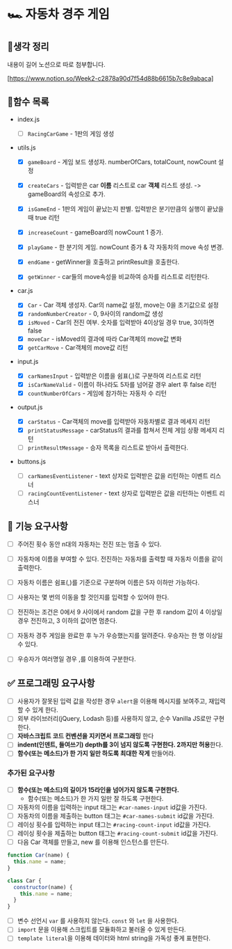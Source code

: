 # 🏎️ 자동차 경주 게임

## 📌생각 정리
내용이 길어 노션으로 따로 첨부합니다.

[https://www.notion.so/Week2-c2878a90d7f54d88b6615b7c8e9abaca]

## 📌함수 목록
- index.js
    
    - [ ] `RacingCarGame` - 1판의 게임 생성   


- utils.js
  - [x] `gameBoard` - 게임 보드 생성자. numberOfCars, totalCount, nowCount 설정  
  - [x] `createCars` - 입력받은 car **이름** 리스트로 car **객체** 리스트 생성. -> gameBoard의 속성으로 추가.
  - [x] `isGameEnd` - 1판의 게임이 끝났는지 판별. 입력받은 분기만큼의 실행이 끝났을 때 true 리턴  
  - [x] `increaseCount` - gameBoard의 nowCount 1 증가.
  - [x] `playGame` - 한 분기의 게임. nowCount 증가 & 각 자동차의 move 속성 변경.
  - [x] `endGame` - getWinner을 호출하고 printResult을 호출한다. 
  - [x] `getWinner` - car들의 move속성을 비교하여 승자를 리스트로 리턴한다. 


- car.js
    - [x] `Car` - Car 객체 생성자. Car의 name값 설정, move는 0을 초기값으로 설정   
    - [x] `randomNumberCreator` - 0, 9사이의 random값 생성   
    - [x] `isMoved`  - Car의 전진 여부. 숫자를 입력받아 4이상일 경우 true, 3이하면 false   
    - [x] `moveCar` - isMoved의 결과에 따라 Car객체의 move값 변화   
    - [x] `getCarMove` - Car객체의 move값 리턴    

- input.js
    - [x] `carNamesInput` - 입력받은 이름을 쉼표(,)로 구분하여 리스트로 리턴   
    - [x] `isCarNameValid` - 이름이 하나라도 5자를 넘어갈 경우 alert 후 false 리턴  
    - [x] `countNumberOfCars` - 게임에 참가하는 자동차 수 리턴

- output.js
    - [x] `carStatus` - Car객체의 move를 입력받아 자동차별로 결과 메세지 리턴   
    - [x] `printStatusMessage` - carStatus의 결과를 합쳐서 전체 게임 상황 메세지 리턴 
    - [ ] `printResultMessage` - 승자 목록을 리스트로 받아서 출력한다.   

- buttons.js
    - [ ] `carNamesEventListener` - text 상자로 입력받은 값을 리턴하는 이벤트 리스너   
    - [ ] `racingCountEventListener` - text 상자로 입력받은 값을 리턴하는 이벤트 리스너   

## 🎯 기능 요구사항

- [ ] 주어진 횟수 동안 n대의 자동차는 전진 또는 멈출 수 있다.   
- [ ] 자동차에 이름을 부여할 수 있다. 전진하는 자동차를 출력할 때 자동차 이름을 같이 출력한다.   
- [ ] 자동차 이름은 쉼표(,)를 기준으로 구분하며 이름은 5자 이하만 가능하다.   
- [ ] 사용자는 몇 번의 이동을 할 것인지를 입력할 수 있어야 한다.   
- [ ] 전진하는 조건은 0에서 9 사이에서 random 값을 구한 후 random 값이 4 이상일 경우 전진하고, 3 이하의 값이면 멈춘다.   
- [ ] 자동차 경주 게임을 완료한 후 누가 우승했는지를 알려준다. 우승자는 한 명 이상일 수 있다.   
- [ ] 우승자가 여러명일 경우 ,를 이용하여 구분한다.   


## ✅ 프로그래밍 요구사항
- [ ] 사용자가 잘못된 입력 값을 작성한 경우 `alert`을 이용해 메시지를 보여주고, 재입력할 수 있게 한다.   
- [ ] 외부 라이브러리(jQuery, Lodash 등)를 사용하지 않고, 순수 Vanilla JS로만 구현한다.   
- [ ] **자바스크립트 코드 컨벤션을 지키면서 프로그래밍** 한다   
- [ ] **indent(인덴트, 들여쓰기) depth를 3이 넘지 않도록 구현한다. 2까지만 허용**한다.   
- [ ] **함수(또는 메소드)가 한 가지 일만 하도록 최대한 작게** 만들어라.   

### 추가된 요구사항

- [ ] **함수(또는 메소드)의 길이가 15라인을 넘어가지 않도록 구현한다.**
  - 함수(또는 메소드)가 한 가지 일만 잘 하도록 구현한다.   
- [ ] 자동차의 이름을 입력하는 input 태그는 `#car-names-input` id값을 가진다.   
- [ ] 자동차의 이름을 제출하는 button 태그는 `#car-names-submit` id값을 가진다.   
- [ ] 레이싱 횟수를 입력하는 input 태그는 `#racing-count-input` id값을 가진다.   
- [ ] 레이싱 횟수을 제출하는 button 태그는 `#racing-count-submit` id값을 가진다.   
- [ ] 다음 Car 객체를 만들고, new 를 이용해 인스턴스를 만든다.   

```javascript
function Car(name) {
  this.name = name;
}

class Car {
  constructor(name) {
    this.name = name;
  }
}
```

- [ ] 변수 선언시 `var` 를 사용하지 않는다. `const` 와 `let` 을 사용한다.   
- [ ] `import` 문을 이용해 스크립트를 모듈화하고 불러올 수 있게 만든다.   
- [ ] `template literal`을 이용해 데이터와 html string을 가독성 좋게 표현한다.    
